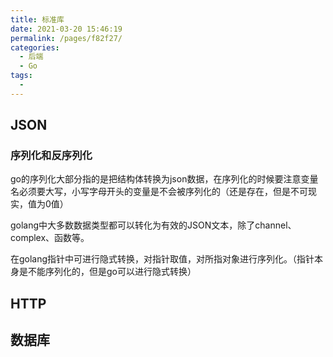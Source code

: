 ```yaml
---
title: 标准库
date: 2021-03-20 15:46:19
permalink: /pages/f82f27/
categories:
  - 后端
  - Go
tags:
  - 
---
```


## JSON

### 序列化和反序列化

go的序列化大部分指的是把结构体转换为json数据，在序列化的时候要注意变量名必须要大写，小写字母开头的变量是不会被序列化的（还是存在，但是不可现实，值为0值）

golang中大多数数据类型都可以转化为有效的JSON文本，除了channel、complex、函数等。

在golang指针中可进行隐式转换，对指针取值，对所指对象进行序列化。（指针本身是不能序列化的，但是go可以进行隐式转换）

## HTTP

## 数据库